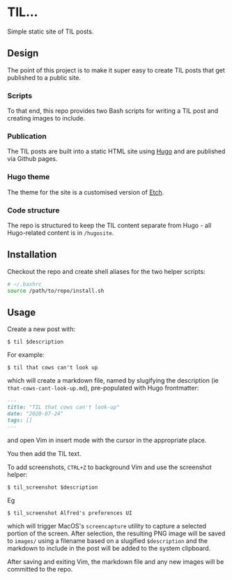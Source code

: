 # TIL...

Simple static site of TIL posts.

## Design

The point of this project is to make it super easy to create TIL posts that get
published to a public site.

### Scripts

To that end, this repo provides two Bash scripts for writing a TIL post and
creating images to include.

### Publication

The TIL posts are built into a static HTML site using [Hugo](https://gohugo.io/)
and are published via Github pages.

### Hugo theme

The theme for the site is a customised version of [Etch](https://themes.gohugo.io/etch/).

### Code structure

The repo is structured to keep the TIL content separate from Hugo - all
Hugo-related content is in `/hugosite`.


## Installation

Checkout the repo and create shell aliases for the two helper scripts:

```bash
# ~/.bashrc
source /path/to/repo/install.sh
```

## Usage

Create a new post with:

    $ til $description

For example:

    $ til that cows can't look up

which will create a markdown file, named by slugifying the description (ie
`that-cows-cant-look-up.md`), pre-populated with Hugo frontmatter:

```markdown
---
title: "TIL that cows can't look-up"
date: "2020-07-24"
tags: []
---

```
and open Vim in insert mode with the cursor in the appropriate place. 

You then add the TIL text. 

To add screenshots, `CTRL+Z` to background Vim and use the screenshot helper:

    $ til_screenshot $description

Eg

    $ til_screenshot Alfred's preferences UI

which will trigger MacOS's `screencapture` utility to capture a selected portion
of the screen. After selection, the resulting PNG image will be saved to
`images/` using a filename based on a slugified `$description` and the markdown
to include in the post will be added to the system clipboard.

After saving and exiting Vim, the markdown file and any new images will be
committed to the repo.
